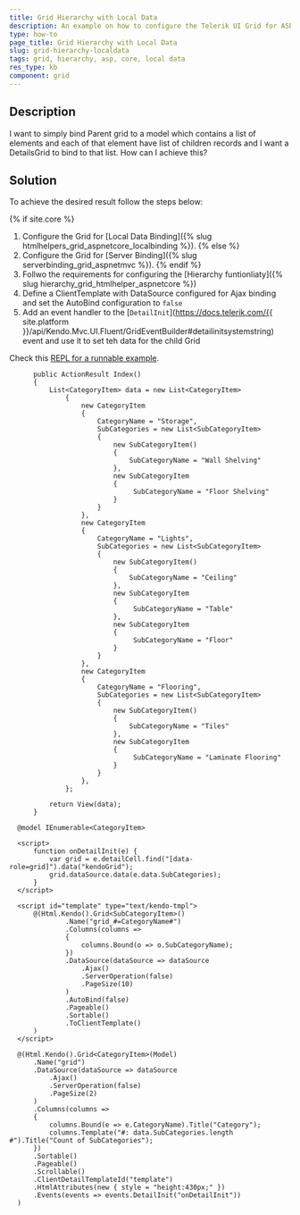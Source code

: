 ```yaml
---
title: Grid Hierarchy with Local Data
description: An example on how to configure the Telerik UI Grid for ASP.NET Core hierarchy using local data.
type: how-to
page_title: Grid Hierarchy with Local Data
slug: grid-hierarchy-localdata
tags: grid, hierarchy, asp, core, local data
res_type: kb
component: grid
---
```


## Description

I want to simply bind Parent grid to a model which contains a list of elements and each of that element have list of children records and I want a DetailsGrid to bind to that list. How can I achieve this?

## Solution

To achieve the desired result follow the steps below:

 {% if site.core %}
  1. Configure the Grid for [Local Data Binding]({% slug htmlhelpers_grid_aspnetcore_localbinding %}).
{% else %}
  1. Configure the Grid for [Server Binding]({% slug serverbinding_grid_aspnetmvc %}).
{% endif %}
  1. Follwo the requirements for configuring the [Hierarchy funtionliaty]({% slug hierarchy_grid_htmlhelper_aspnetcore %})
  1. Define a ClientTemplate with DataSource configured for Ajax binding and set the AutoBind configuration to `false`
  1. Add an event handler to the [`DetailInit`](https://docs.telerik.com/{{ site.platform }}/api/Kendo.Mvc.UI.Fluent/GridEventBuilder#detailinitsystemstring) event and use it to set teh data for the child Grid

  Check this [REPL for a runnable example](https://netcorerepl.telerik.com/wPlFuylo00Q9Ch7J51).

  ```tab-Controller
        public ActionResult Index()
        {
            List<CategoryItem> data = new List<CategoryItem>
                {
                    new CategoryItem
                    {
                        CategoryName = "Storage",
                        SubCategories = new List<SubCategoryItem>
                        {
                            new SubCategoryItem()
                            {
                                SubCategoryName = "Wall Shelving"
                            },
                            new SubCategoryItem
                            {
                                 SubCategoryName = "Floor Shelving"
                            }
                        }
                    },
                    new CategoryItem
                    {
                        CategoryName = "Lights",
                        SubCategories = new List<SubCategoryItem>
                        {
                            new SubCategoryItem()
                            {
                                SubCategoryName = "Ceiling"
                            },
                            new SubCategoryItem
                            {
                                 SubCategoryName = "Table"
                            },
                            new SubCategoryItem
                            {
                                 SubCategoryName = "Floor"
                            }
                        }
                    },
                    new CategoryItem
                    {
                        CategoryName = "Flooring",
                        SubCategories = new List<SubCategoryItem>
                        {
                            new SubCategoryItem()
                            {
                                SubCategoryName = "Tiles"
                            },
                            new SubCategoryItem
                            {
                                 SubCategoryName = "Laminate Flooring"
                            }
                        }
                    },
                };

            return View(data);
        }
  ```
  ```tab-View
    @model IEnumerable<CategoryItem>

    <script>
        function onDetailInit(e) {
            var grid = e.detailCell.find("[data-role=grid]").data("kendoGrid");
            grid.dataSource.data(e.data.SubCategories);
        }
    </script>

    <script id="template" type="text/kendo-tmpl">
        @(Html.Kendo().Grid<SubCategoryItem>()
                .Name("grid_#=CategoryName#")
                .Columns(columns =>
                {
                    columns.Bound(o => o.SubCategoryName);
                })
                .DataSource(dataSource => dataSource
                    .Ajax()
                    .ServerOperation(false)
                    .PageSize(10)
                )
                .AutoBind(false)
                .Pageable()
                .Sortable()
                .ToClientTemplate()
        )
    </script>

    @(Html.Kendo().Grid<CategoryItem>(Model)
        .Name("grid")
        .DataSource(dataSource => dataSource
            .Ajax()
            .ServerOperation(false)
            .PageSize(2)
        )
        .Columns(columns =>
        {
            columns.Bound(e => e.CategoryName).Title("Category");
            columns.Template("#: data.SubCategories.length #").Title("Count of SubCategories");
        })
        .Sortable()
        .Pageable()
        .Scrollable()
        .ClientDetailTemplateId("template")
        .HtmlAttributes(new { style = "height:430px;" })
        .Events(events => events.DetailInit("onDetailInit"))
    )
  ```

